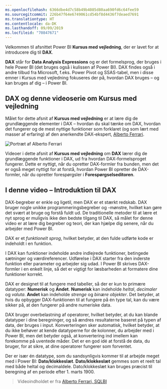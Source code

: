 ```yaml
---
ms.openlocfilehash: 6366dbe4d7c58b49b4085d80aa690fd6c64fee59
ms.sourcegitcommit: 226b47f64e6749061cd54bf8d4436f7deaed7691
ms.translationtype: HT
ms.contentlocale: da-DK
ms.lasthandoff: 09/09/2019
ms.locfileid: "70847671"
---
```

Velkommen til afsnittet Power BI **Kursus med vejledning**, der er lavet for at introducere dig til **DAX**.

**DAX** står for **Data Analysis Expressions** og er det formelsprog, der bruges i hele Power BI (det bruges også i kulissen af Power BI). DAX findes også i andre tilbud fra Microsoft, f.eks. Power Pivot og SSAS-tabel, men i disse emner i Kursus med vejledning fokuseres der på, hvordan DAX bruges – og kan bruges af dig – i Power BI.

## <a name="dax-and-this-guided-learning-video-series"></a>DAX og denne videoserie om Kursus med vejledning
Målet for dette afsnit af **Kursus med vejledning** er at lære dig de grundlæggende elementer i DAX – hvordan du skal tænke om DAX, hvordan det fungerer og de mest nyttige funktioner som forklaret (og som lært med masser af erfaring) af den anerkendte DAX-ekspert, [ Alberto Ferrari](http://www.sqlbi.com/learning-dax).

![Portræt af Alberto Ferrari](media/7-1-intro-to-dax/intro_dax_6_alberto_ferrari.png)

Videoer i dette afsnit af **Kursus med vejledning** om **DAX** lærer dig de grundlæggende funktioner i DAX, ud fra hvordan DAX-formelsproget fungerer. Dette er nyttigt, når du opretter DAX-formler fra bunden, men det er også meget nyttigt for at forstå, hvordan Power BI opretter de DAX-formler, når du opretter forespørgsler i **Forespørgselseditoren**.

## <a name="in-this-video---introduction-to-dax"></a>I denne video – Introduktion til DAX
DAX-begreber er enkle og ligetil, men DAX er et stærkt redskab. DAX bruger nogle unikke programmeringsbegreber og -mønstre, hvilket kan gøre det svært at bruge og forstå fuldt ud. De traditionelle metoder til at lære et nyt sprog er muligvis ikke den bedste tilgang til DAX, så målet for denne video er at lære dig begreber og teori, der kan hjælpe dig senere, når du arbejder med Power BI.

DAX er et *funktionelt sprog*, hvilket betyder, at den fulde udførte kode er indeholdt i en funktion.

I DAX kan funktioner indeholde andre indlejrede funktioner, betingede sætninger og værdireferencer. Udførelse i DAX starter fra den inderste funktion eller parameter og arbejder sig udad. I Power BI skrives DAX-formler i en enkelt linje, så det er vigtigt for læsbarheden at formatere dine funktioner korrekt.

DAX er designet til at fungere med tabeller, så der er kun to primære datatyper: **Numerisk** og **Andet**. **Numerisk** kan indeholde *heltal*, *decimaler* og *valuta*. **Andet** kan indeholde *strenge* og *binære objekter*. Det betyder, at hvis du opbygger DAX-funktionen til at fungere på én type tal, kan du være sikker på, at den fungerer på andre numeriske data.

DAX bruger overbelastning af operatorer, hvilket betyder, at du kan blande datatyper i dine beregninger, og så ændres resultaterne baseret på typen af data, der bruges i input. Konverteringen sker automatisk, hvilket betyder, at du ikke behøver at kende datatyperne for de kolonner, du arbejder med i Power BI, men det betyder også, at konvertering ind imellem kan forekomme på uventede måder. Det er en god idé at forstå de data, du bruger, for at sikre, at dine operatorer fungerer som forventet.

Der er især én datatype, som du sandsynligvis kommer til at arbejde meget med i Power BI: **Dato/klokkeslæt**. **Dato/klokkeslæt** gemmes som et reelt tal med både heltal og decimaldele. Dato/klokkeslæt kan bruges præcist til beregning af en periode efter 1. marts 1900.

> Videoindholdet er fra [Alberto Ferrari, SQLBI](http://www.sqlbi.com/learning-dax/?utm_source=powerbi&utm_medium=marketing&utm_campaign=after-summit)
> 
> 

